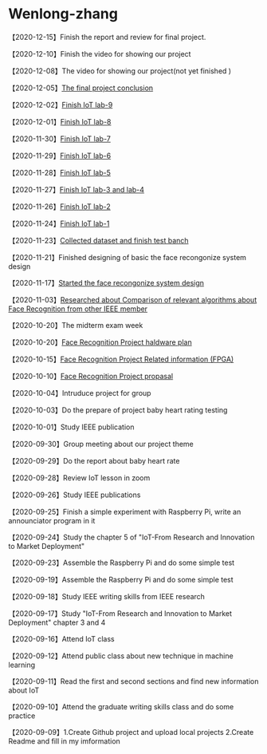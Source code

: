 # Wenlong-zhang
【2020-12-15】Finish the report and review for final project. 

【2020-12-10】Finish the video for showing our project

【2020-12-08】The video for showing our project(not yet finished )

【2020-12-05】[The final project conclusion](https://blog.csdn.net/SteveZwl/article/details/110878936)

【2020-12-02】[Finish IoT lab-9](https://github.com/SteveZwl/IOT-Lab)

【2020-12-01】[Finish IoT lab-8](https://github.com/SteveZwl/IOT-Lab)

【2020-11-30】[Finish IoT lab-7](https://github.com/SteveZwl/IOT-Lab)

【2020-11-29】[Finish IoT lab-6](https://github.com/SteveZwl/IOT-Lab)

【2020-11-28】[Finish IoT lab-5](https://github.com/SteveZwl/IOT-Lab)

【2020-11-27】[Finish IoT lab-3 and lab-4](https://github.com/SteveZwl/IOT-Lab)

【2020-11-26】[Finish IoT lab-2](https://github.com/SteveZwl/IoT-Lab)

【2020-11-24】[Finish IoT lab-1](https://github.com/SteveZwl/IoT-Lab)

【2020-11-23】[Collected dataset and finish test banch](https://github.com/SteveZwl/Face-Recognition/blob/main/Code%20for%20picture)

【2020-11-21】Finished designing of basic the face recongonize system design

【2020-11-17】[Started the face recongonize system design](https://github.com/SteveZwl/Face-Recognition/blob/main/Code%20for%20video)

【2020-11-03】[Researched about Comparison of relevant algorithms about Face Recognition from other IEEE member](https://github.com/hpc203/10kinds-light-face-detector-align-recognition)

【2020-10-20】The midterm exam week

【2020-10-20】[Face Recognition Project haldware plan](https://github.com/SteveZwl/Face-Recognition/blob/main/Hadware)

【2020-10-15】[Face Recognition Project Related information (FPGA)](https://github.com/SteveZwl/Face-Recognition/blob/main/FPGA's%20implementation%20of%20face%20position%20recognition)

【2020-10-10】[Face Recognition Project propasal](https://github.com/SteveZwl/Face-Recognition/blob/main/Proposal)

【2020-10-04】Intruduce project for group

【2020-10-03】Do the prepare of project baby heart rating testing

【2020-10-01】Study IEEE publication

【2020-09-30】Group meeting about our project theme

【2020-09-29】Do the report about baby heart rate

【2020-09-28】Review IoT lesson in zoom

【2020-09-26】Study IEEE publications 

【2020-09-25】Finish a simple experiment with Raspberry Pi, write an announciator program in it

【2020-09-24】Study the chapter 5 of "IoT-From Research and Innovation to Market Deployment"

【2020-09-23】Assemble the Raspberry Pi and do some simple test

【2020-09-19】Assemble the Raspberry Pi and do some simple test

【2020-09-18】Study IEEE writing skills from IEEE research

【2020-09-17】Study "IoT-From Research and Innovation to Market Deployment" chapter 3 and 4 

【2020-09-16】Attend IoT class

【2020-09-12】Attend public class about new technique in machine learning 
 
【2020-09-11】Read the first and second sections and find new information about IoT  
 
【2020-09-10】Attend the graduate writing skills class and do some practice 
 
【2020-09-09】1.Create Github project and upload local projects 2.Create Readme and fill in my imformation 











